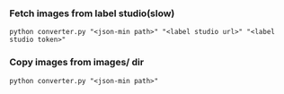 ### Fetch images from label studio(slow)
```python converter.py "<json-min path>" "<label studio url>" "<label studio token>"```


### Copy images from images/ dir
```python converter.py "<json-min path>"```
